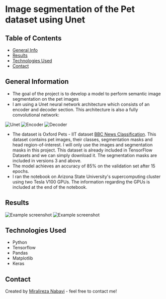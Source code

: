 # Image segmentation of the Pet dataset using Unet

## Table of Contents
* [General Info](#general-information)
* [Results](Results)
* [Technologies Used](#technologies-used)
* [Contact](#contact)
<!-- * [License](#license) -->


## General Information
- The goal of the project is to develop a model to perform semantic image segmentation on the pet images
- I am using a Unet neural network architecture which consists of an encoder and decoder section. This architecture is also a fully convolutional network:

![Unet](Unet.png)
![Encoder](Encoder.png)
![Decoder](Decoder.png)

- The dataset is Oxford Pets - IIT dataset [BBC News Classification](https://www.robots.ox.ac.uk/~vgg/data/pets/). This dataset contains pet images, their classes, segmentation masks and head region-of-interest. I will only use the images and segmentation masks in this project. This dataset is already included in TensorFlow Datasets and we can simply download it. The segmentation masks are included in versions 3 and above.
- The model achieves an accuracy of 85% on the validation set after 15 epochs.
- I ran the notebook on Arizona State University's supercomputing cluster using two Tesla V100 GPUs. The information regarding the GPUs is included at the end of the notebook.

## Results

![Example screenshot](Result1.png)
![Example screenshot](Result2.png)
<!-- If you have screenshots you'd like to share, include them here. -->

## Technologies Used
- Python
- Tensorflow
- Pandas
- Matplotlib
- Keras

## Contact
Created by [Miralireza Nabavi](anabavib@asu.edu) - feel free to contact me!
